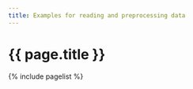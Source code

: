 ```yaml
---
title: Examples for reading and preprocessing data
---
```


# {{ page.title }}

{% include pagelist %}

